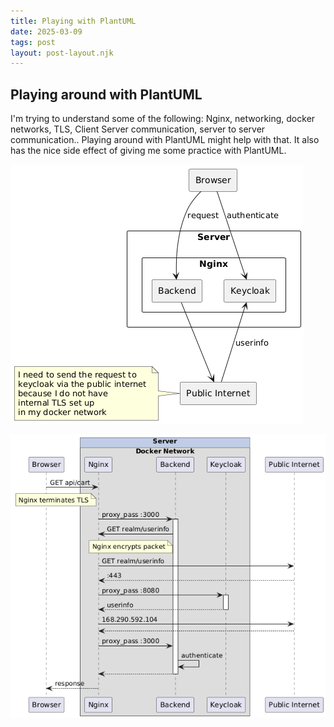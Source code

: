 ```yaml
---
title: Playing with PlantUML 
date: 2025-03-09
tags: post
layout: post-layout.njk
---
```


## Playing around with PlantUML

I'm trying to understand some of the following: Nginx, networking, docker
networks, TLS, Client Server communication, server to server communication..
Playing around with PlantUML might help with that. It also has the nice side effect
of giving me some practice with PlantUML.

![component diagram](./250309-1726-understanding_networking.png)

![sequence diagram](./250309-1751-how_tls_works_with_nginx_outbound_and_inbound_traffic.png)

